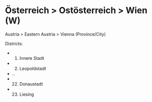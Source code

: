 # Österreich > Ostösterreich > Wien (W)

Austria > Eastern Austria > Vienna (Province/City)

Districts:

- 1. Innere Stadt
- 2. Leopoldstadt
- ..
- 22. Donaustadt
- 23. Liesing


